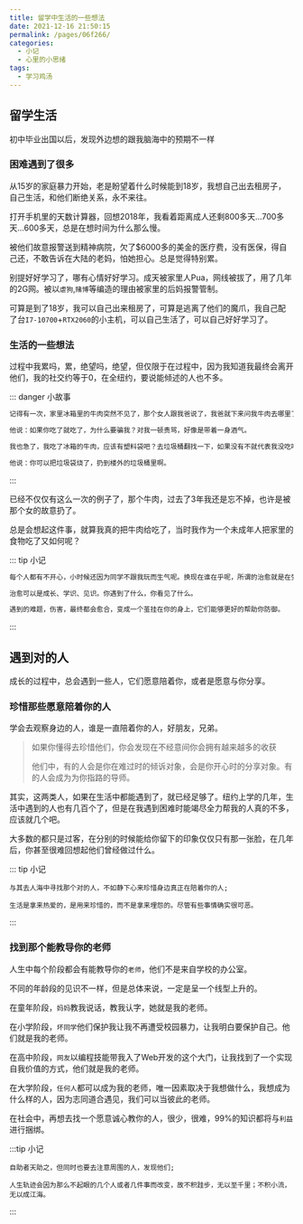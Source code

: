 ```yaml
---
title: 留学中生活的一些想法
date: 2021-12-16 21:50:15
permalink: /pages/06f266/
categories:
  - 小记
  - 心里的小思绪
tags:
  - 学习鸡汤
---
```


## 留学生活

初中毕业出国以后，发现外边想的跟我脑海中的预期不一样

### 困难遇到了很多

从15岁的家庭暴力开始，老是盼望着什么时候能到18岁，我想自己出去租房子，自己生活，和他们断绝关系，永不来往。

打开手机里的天数计算器，回想2018年，我看着距离成人还剩800多天...700多天...600多天，总是在想时间为什么那么慢。

被他们故意报警送到精神病院，欠了$6000多的美金的医疗费，没有医保，得自己还，不敢告诉在大陆的老妈，怕她担心。总是觉得特别累。

别提好好学习了，哪有心情好好学习。成天被家里人Pua，网线被拔了，用了几年的2G网。被以`虐狗`,`赌博`等编造的理由被家里的后妈报警管制。

可算是到了18岁，我可以自己出来租房了，可算是逃离了他们的魔爪，我自己配了台`I7-10700`+`RTX2060`的小主机，可以自己生活了，可以自己好好学习了。

### 生活的一些想法

过程中我累吗，累，绝望吗，绝望，但仅限于在过程中，因为我知道我最终会离开他们，我的社交约等于0，在全纽约，要说能倾述的人也不多。

::: danger 小故事
```md
记得有一次，家里冰箱里的牛肉突然不见了，那个女人跟我爸说了，我爸就下来问我牛肉去哪里了，我回答：我不知道。

他说：如果你吃了就吃了，为什么要骗我？对我一顿责骂，好像是带着一身酒气。

我也急了，我吃了冰箱的牛肉，应该有塑料袋吧？去垃圾桶翻找一下，如果没有不就代表我没吃吗？

他说：你可以把垃圾袋烧了，扔到楼外的垃圾桶里啊。
```
:::

已经不仅仅有这么一次的例子了，那个牛肉，过去了3年我还是忘不掉，也许是被那个女的故意扔了。

总是会想起这件事，就算我真的把牛肉给吃了，当时我作为一个未成年人把家里的食物吃了又如何呢？

::: tip 小记
```md
每个人都有不开心，小时候还因为同学不跟我玩而生气呢。换现在谁在乎呢，所谓的治愈就是在受伤中愈合

治愈可以是成长、学识、见识。你遇到了什么，你看见了什么。

遇到的难题，伤害，最终都会愈合，变成一个茧挂在你的身上，它们能够更好的帮助你防御。
```
:::

## 遇到对的人

成长的过程中，总会遇到一些人，它们愿意陪着你，或者是愿意与你分享。

### 珍惜那些愿意陪着你的人

学会去观察身边的人，谁是一直陪着你的人，好朋友，兄弟。

> 如果你懂得去珍惜他们，你会发现在不经意间你会拥有越来越多的收获
>
> 他们中，有的人会是你在难过时的倾诉对象，会是你开心时的分享对象。有的人会成为为你指路的导师。

其实，这两类人，如果在生活中都能遇到了，就已经足够了。纽约上学的几年，生活中遇到的人也有几百个了，但是在我遇到困难时能竭尽全力帮我的人真的不多，应该就几个吧。

大多数的都只是过客，在分别的时候能给你留下的印象仅仅只有那一张脸，在几年后，你甚至很难回想起他们曾经做过什么。

::: tip 小记
```
与其去人海中寻找那个对的人，不如静下心来珍惜身边真正在陪着你的人;

生活是拿来热爱的，是用来珍惜的，而不是拿来埋怨的。尽管有些事情确实很可恶。
```
:::

### 找到那个能教导你的老师

人生中每个阶段都会有能教导你的`老师`，他们不是来自学校的办公室。

不同的年龄段的见识不一样，但是总体来说，一定是呈一个线型上升的。

在童年阶段，`妈妈`教我说话，教我认字，她就是我的老师。

在小学阶段，`坏同学`他们保护我让我不再遭受校园暴力，让我明白要保护自己。他们就是我的老师。

在高中阶段，`网友`以编程技能带我入了Web开发的这个大门，让我找到了一个实现自我价值的方式，他们就是我的老师。

在大学阶段，`任何人`都可以成为我的老师，唯一因素取决于我想做什么，我想成为什么样的人，因为志同道合遇见，我们可以当彼此的老师。

在社会中，再想去找一个愿意诚心教你的人，很少，很难，99%的知识都将与`利益`进行捆绑。

:::tip 小记 
```
自助者天助之，但同时也要去注意周围的人，发现他们;

人生轨迹会因为那么不起眼的几个人或者几件事而改变，故不积跬步，无以至千里；不积小流，无以成江海。
```
:::




